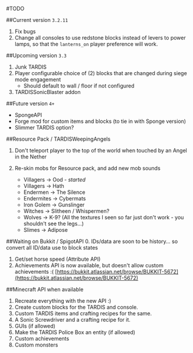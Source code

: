 #TODO

##Current version `3.2.11`
1. Fix bugs
2. Change all consoles to use redstone blocks instead of levers to power lamps, so that the `lanterns_on` player preference will work.

##Upcoming version `3.3`
1. Junk TARDIS
2. Player configurable choice of (2) blocks that are changed during siege mode engagement
   * Should default to wall / floor if not configured
3. TARDISSonicBlaster addon

##Future version `4+`
* SpongeAPI
* Forge mod for custom items and blocks (to tie in with Sponge version)
* Slimmer TARDIS option?

##Resource Pack / TARDISWeepingAngels

1. Don't teleport player to the top of the world when touched by an Angel in the Nether
2. Re-skin mobs for Resource pack, and add new mob sounds

   * Villagers -> Ood - _started_
   * Villagers -> Hath
   * Endermen -> The Silence
   * Endermites -> Cybermats
   * Iron Golem -> Gunslinger
   * Witches -> Slitheen / Whispermen?
   * Wolves -> K-9? (All the textures I seen so far just don't work - you shouldn't see the legs...)
   * Slimes -> Adipose

##Waiting on Bukkit / SpigotAPI
0. IDs/data are soon to be history... so convert all ID/data use to block states 
1. Get/set horse speed (Attribute API)
2. Achievements API is now available, but doesn't allow custom achievements :( [https://bukkit.atlassian.net/browse/BUKKIT-5672](https://bukkit.atlassian.net/browse/BUKKIT-5672)

##Minecraft API when available
1. Recreate everything with the new API :)
2. Create custom blocks for the TARDIS and console.
3. Custom TARDIS items and crafting recipes for the same.
4. A Sonic Screwdriver and a crafting recipe for it.
5. GUIs (if allowed)
6. Make the TARDIS Police Box an entity (if allowed)
7. Custom achievements
8. Custom monsters
